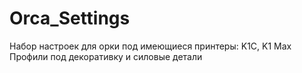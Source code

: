 # Orca_Settings
Набор настроек для орки под имеющиеся принтеры:
K1C, K1 Max
Профили под декоративку и силовые детали
